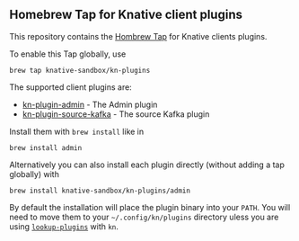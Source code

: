 ## Homebrew Tap for Knative client plugins

This repository contains the [Hombrew Tap](https://docs.brew.sh/Taps) for Knative clients plugins.

To enable this Tap globally, use

```
brew tap knative-sandbox/kn-plugins
```

The supported client plugins are:

* [kn-plugin-admin](https://github.com/knative-sandbox/kn-plugin-admin) - The Admin plugin
* [kn-plugin-source-kafka](https://github.com/knative-sandbox/kn-plugin-source-kafka) - The source Kafka plugin


Install them with `brew install` like in

```
brew install admin
```

Alternatively you can also install each plugin directly (without adding a tap globally) with

```
brew install knative-sandbox/kn-plugins/admin
```
By default the installation will place the plugin binary into your `PATH`. You will need to move them to your `~/.config/kn/plugins` directory uless you are using [`lookup-plugins`](https://github.com/knative/client/blob/main/docs/README.md#options) with `kn`.
